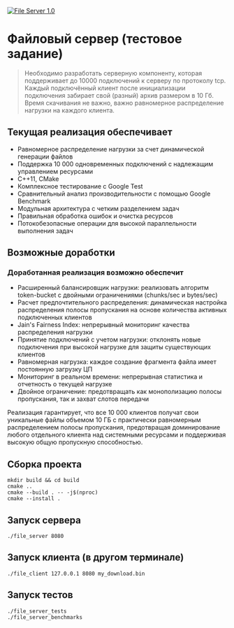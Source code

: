 [![File Server 1.0](https://github.com/overlapped/file-server/actions/workflows/build.yml/badge.svg?branch=main)](https://github.com/overlapped/file-server/actions/workflows/build.yml)

# Файловый сервер (тестовое задание)

> Необходимо разработать серверную компоненту, которая поддерживает до 10000 подключений к серверу по протоколу tcp.
> Каждый подключённый клиент после инициализации подключения забирает свой (разный) архив размером в 10 Гб.
> Время скачивания не важно, важно равномерное распределение нагрузки на каждого клиента.

## Текущая реализация обеспечивает

- Равномерное распределение нагрузки за счет динамической генерации файлов
- Поддержка 10 000 одновременных подключений с надлежащим управлением ресурсами
- C++11, CMake
- Комплексное тестирование с Google Test
- Сравнительный анализ производительности с помощью Google Benchmark
- Модульная архитектура с четким разделением задач
- Правильная обработка ошибок и очистка ресурсов
- Потокобезопасные операции для высокой параллельности выполнения задач

## Возможные доработки

### Доработанная реализация возможно обеспечит

- Расширенный балансировщик нагрузки: реализовать алгоритм token-bucket с двойными ограничениями (chunks/sec и bytes/sec)
- Расчет предпочтительного распределения: динамическая настройка распределения полосы пропускания на основе количества активных подключенных клиентов
- Jain's Fairness Index: непрерывный мониторинг качества распределения нагрузки
- Принятие подключений с учетом нагрузки: отклонять новые подключения при высокой нагрузке для защиты существующих клиентов
- Равномерная нагрузка: каждое создание фрагмента файла имеет постоянную загрузку ЦП
- Мониторинг в реальном времени: непрерывная статистика и отчетность о текущей нагрузке
- Двойное ограничение: предотвращать как монополизацию полосы пропускания, так и захват слотов передачи

Реализация гарантирует, что все 10 000 клиентов получат свои уникальные файлы объемом 10 ГБ с практически равномерным
распределением полосы пропускания, предотвращая доминирование любого отдельного клиента над системными ресурсами и
поддерживая высокую общую пропускную способностью.

## Сборка проекта

```shell
mkdir build && cd build
cmake ..
cmake --build . -- -j$(nproc)
cmake --install .
```

## Запуск сервера

```shell
./file_server 8080
```

## Запуск клиента (в другом терминале)

```shell
./file_client 127.0.0.1 8080 my_download.bin
```

## Запуск тестов

```shell
./file_server_tests
./file_server_benchmarks
```
